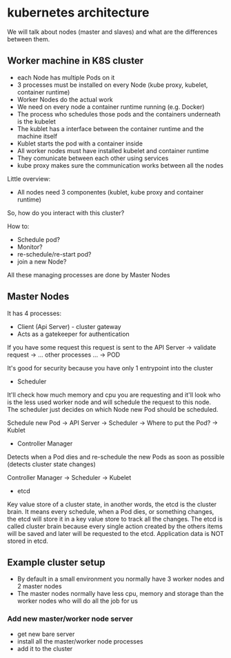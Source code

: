 # kubernetes architecture

We will talk about nodes (master and slaves) and what are the differences between them.

## Worker machine in K8S cluster

- each Node has multiple Pods on it
- 3 processes must be installed on every Node (kube proxy, kubelet, container runtime)
- Worker Nodes do the actual work
- We need on every node a container runtime running (e.g. Docker)
- The process who schedules those pods and the containers underneath is the kubelet
- The kublet has a interface between the container runtime and the machine itself
- Kublet starts the pod with a container inside
- All worker nodes must have installed kubelet and container runtime
- They comunicate between each other using services
- kube proxy makes sure the communication works between all the nodes

Little overview:

- All nodes need 3 componentes (kublet, kube proxy and container runtime)

So, how do you interact with this cluster?

How to:

- Schedule pod?
- Monitor?
- re-schedule/re-start pod?
- join a new Node?

All these managing processes are done by Master Nodes

## Master Nodes

It has 4 processes:

- Client (Api Server) - cluster gateway
- Acts as a gatekeeper for authentication

If you have some request this request is sent to the API Server -> validate request -> ... other processes ... -> POD

It's good for security because you have only 1 entrypoint into the cluster

- Scheduler

It'll check how much memory and cpu you are requesting and it'll look who is the less used worker node and will schedule the request to this node.  
The scheduler just decides on which Node new Pod should be scheduled.  

Schedule new Pod -> API Server -> Scheduler -> Where to put the Pod? -> Kublet

- Controller Manager

Detects when a Pod dies and re-schedule the new Pods as soon as possible (detects cluster state changes)

Controller Manager -> Scheduler -> Kubelet

- etcd

Key value store of a cluster state, in another words, the etcd is the cluster brain. It means every schedule, when a Pod dies, or something changes, the etcd will store it in a key value store to track all the changes. The etcd is called cluster brain because every single action created by the others items will be saved and later will be requested to the etcd. Application data is NOT stored in etcd.

## Example cluster setup

- By default in a small environment you normally have 3 worker nodes and 2 master nodes
- The master nodes normally have less cpu, memory and storage than the worker nodes who will do all the job for us

### Add new master/worker node server

- get new bare server
- install all the master/worker node processes
- add it to the cluster
